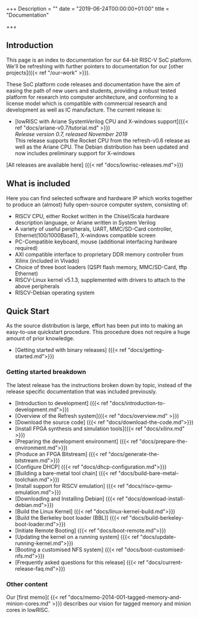 +++
Description = ""
date = "2019-06-24T00:00:00+01:00"
title = "Documentation"

+++

## Introduction

This page is an index to documentation for our 64-bit RISC-V SoC platform.
We'll be refreshing with further pointers to documentation for our
[other projects]({{< ref "/our-work" >}}).

These SoC platform code releases and documentation have the aim of easing the path of new users and students,
providing a robust tested platform for research into computer architecture,
and conforming to a license model which is compatible with commercial research
and development as well as IC manufacture. The current release is:

* [lowRISC with Ariane SystemVerilog CPU and X-windows support]({{< ref "docs/ariane-v0.7/tutorial.md" >}})
<br>*Release version 0.7, released November 2019*
<br>This release supports the Rocket CPU from the refresh-v0.6 release as well as the Ariane CPU. The Debian distribution has been updated and now includes preliminary support for X-windows

[All releases are available here] ({{< ref "docs/lowrisc-releases.md">}})

## What is included

Here you can find selected software and hardware IP which works together to produce an (almost) fully open-source computer system, consisting of:

* RISCV CPU, either Rocket written in the Chisel/Scala hardware description language, or Ariane written in System Verilog
* A variety of useful peripherals, UART, MMC/SD-Card controller, Ethernet(100/1000BaseT), X-windows compatible screen
* PC-Compatible keyboard, mouse (additional interfacing hardware required)
* AXI compatible interface to proprietary DDR memory controller from Xilinx (included in Vivado)
* Choice of three boot loaders (QSPI flash memory, MMC/SD-Card, tftp Ethernet)
* RISCV-Linux kernel v5.1.3, supplemented with drivers to attach to the above peripherals
* RISCV-Debian operating system

## Quick Start

As the source distribution is large, effort has been put into to making an easy-to-use quickstart procedure. This procedure does not require a huge amount of prior knowledge.

* [Getting started with binary releases] ({{< ref "docs/getting-started.md">}})

### Getting started breakdown

The latest release has the instructions broken down by topic, instead of the release specific documentation that was included previously.

* [Introduction to development] ({{< ref "docs/introduction-to-development.md">}})
* [Overview of the Refresh system]({{< ref "docs/overview.md" >}})
* [Download the source code] ({{< ref "docs/download-the-code.md">}})
* [Install FPGA synthesis and simulation tools]({{< ref "docs/xilinx.md" >}})
* [Preparing the development environment] ({{< ref "docs/prepare-the-environment.md">}})
* [Produce an FPGA Bitstream] ({{< ref "docs/generate-the-bitstream.md">}})
* [Configure DHCP] ({{< ref "docs/dhcp-configuration.md">}})
* [Building a bare-metal tool chain] ({{< ref "docs/build-bare-metal-toolchain.md">}})
* [Install support for RISCV emulation] ({{< ref "docs/riscv-qemu-emulation.md">}})
* [Downloading and Installing Debian] ({{< ref "docs/download-install-debian.md">}})
* [Build the Linux Kernel] ({{< ref "docs/linux-kernel-build.md">}})
* [Build the Berkeley boot loader (BBL)] ({{< ref "docs/build-berkeley-boot-loader.md">}})
* [Initiate Remote Booting] ({{< ref "docs/boot-remote.md">}})
* [Updating the kernel on a running system] ({{< ref "docs/update-running-kernel.md">}})
* [Booting a customised NFS system] ({{< ref "docs/boot-customised-nfs.md">}})
* [Frequently asked questions for this release]  ({{< ref "docs/current-release-faq.md">}})

### Other content

Our [first memo](
{{< ref "docs/memo-2014-001-tagged-memory-and-minion-cores.md" >}}) describes our
vision for tagged memory and minion cores in lowRISC.
